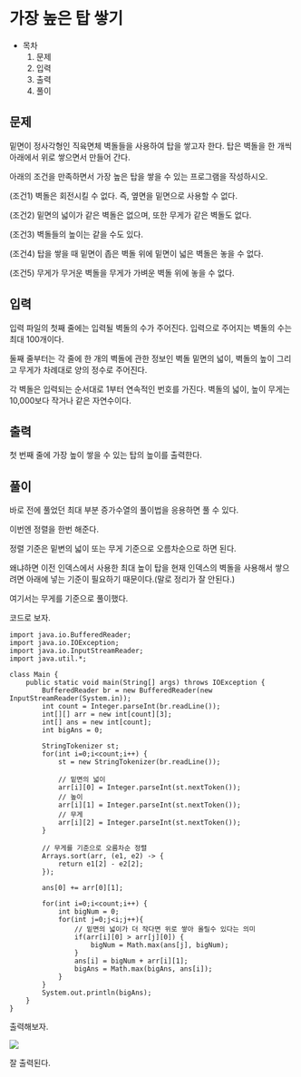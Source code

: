# 가장 높은 탑 쌓기

- 목차
    1. 문제
    2. 입력
    3. 출력
    4. 풀이

## 문제

밑면이 정사각형인 직육면체 벽돌들을 사용하여 탑을 쌓고자 한다. 탑은 벽돌을 한 개씩 아래에서 위로 쌓으면서 만들어 간다.

아래의 조건을 만족하면서 가장 높은 탑을 쌓을 수 있는 프로그램을 작성하시오.

(조건1) 벽돌은 회전시킬 수 없다. 즉, 옆면을 밑면으로 사용할 수 없다.

(조건2) 밑면의 넓이가 같은 벽돌은 없으며, 또한 무게가 같은 벽돌도 없다.

(조건3) 벽돌들의 높이는 같을 수도 있다.

(조건4) 탑을 쌓을 때 밑면이 좁은 벽돌 위에 밑면이 넓은 벽돌은 놓을 수 없다.

(조건5) 무게가 무거운 벽돌을 무게가 가벼운 벽돌 위에 놓을 수 없다.

## 입력

입력 파일의 첫째 줄에는 입력될 벽돌의 수가 주어진다. 입력으로 주어지는 벽돌의 수는 최대 100개이다.

둘째 줄부터는 각 줄에 한 개의 벽돌에 관한 정보인 벽돌 밑면의 넓이, 벽돌의 높이 그리고 무게가 차례대로 양의 정수로 주어진다.

각 벽돌은 입력되는 순서대로 1부터 연속적인 번호를 가진다. 벽돌의 넓이, 높이 무게는 10,000보다 작거나 같은 자연수이다.

## 출력

첫 번째 줄에 가장 높이 쌓을 수 있는 탑의 높이를 출력한다.

## 풀이

바로 전에 풀었던 최대 부분 증가수열의 풀이법을 응용하면 풀 수 있다.

이번엔 정렬을 한번 해준다.

정렬 기준은 밑변의 넓이 또는 무게 기준으로 오름차순으로 하면 된다.

왜냐하면 이전 인덱스에서 사용한 최대 높이 탑을 현재 인덱스의 벽돌을 사용해서 쌓으려면 아래에 넣는 기준이 필요하기 때문이다.(말로 정리가 잘 안된다.)

여기서는 무게를 기준으로 풀이했다.

코드로 보자.


```
import java.io.BufferedReader;
import java.io.IOException;
import java.io.InputStreamReader;
import java.util.*;

class Main {
    public static void main(String[] args) throws IOException {
        BufferedReader br = new BufferedReader(new InputStreamReader(System.in));
        int count = Integer.parseInt(br.readLine());
        int[][] arr = new int[count][3];
        int[] ans = new int[count];
        int bigAns = 0;

        StringTokenizer st;
        for(int i=0;i<count;i++) {
            st = new StringTokenizer(br.readLine());

            // 밑면의 넓이
            arr[i][0] = Integer.parseInt(st.nextToken());
            // 높이
            arr[i][1] = Integer.parseInt(st.nextToken());
            // 무게
            arr[i][2] = Integer.parseInt(st.nextToken());
        }

        // 무게를 기준으로 오름차순 정렬
        Arrays.sort(arr, (e1, e2) -> {
            return e1[2] - e2[2];
        });

        ans[0] += arr[0][1];

        for(int i=0;i<count;i++) {
            int bigNum = 0;
            for(int j=0;j<i;j++){
                // 밑면의 넓이가 더 작다면 위로 쌓아 올릴수 있다는 의미
                if(arr[i][0] > arr[j][0]) {
                    bigNum = Math.max(ans[j], bigNum);
                }
                ans[i] = bigNum + arr[i][1];
                bigAns = Math.max(bigAns, ans[i]);
            }
        }
        System.out.println(bigAns);
    }
}
```

출력해보자.

![](https://velog.velcdn.com/images/deonii/post/94925324-5cd2-486f-97d5-ea5897ce3be4/image.png)

잘 출력된다.